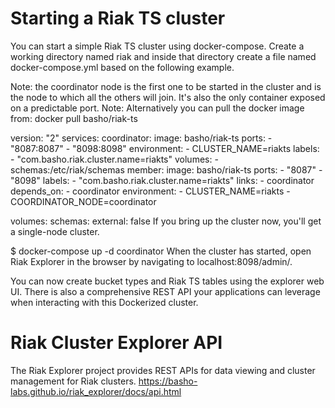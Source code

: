 # Starting a Riak TS cluster
You can start a simple Riak TS cluster using docker-compose. Create a working directory named riak and inside that directory create a file named docker-compose.yml based on the following example.

Note: the coordinator node is the first one to be started in the cluster and is the node to which all the others will join. It's also the only container exposed on a predictable port.
Note: Alternatively you can pull the docker image from: docker pull basho/riak-ts

version: "2"
services:
  coordinator:
    image: basho/riak-ts
    ports:
      - "8087:8087"
      - "8098:8098"
    environment:
      - CLUSTER_NAME=riakts
    labels:
      - "com.basho.riak.cluster.name=riakts"
    volumes:
      - schemas:/etc/riak/schemas
  member:
    image: basho/riak-ts
    ports:
      - "8087"
      - "8098"
    labels:
      - "com.basho.riak.cluster.name=riakts"
    links:
      - coordinator
    depends_on:
      - coordinator
    environment:
      - CLUSTER_NAME=riakts
      - COORDINATOR_NODE=coordinator

volumes:
  schemas:
    external: false
If you bring up the cluster now, you'll get a single-node cluster.

$ docker-compose up -d coordinator
When the cluster has started, open Riak Explorer in the browser by navigating to localhost:8098/admin/.

You can now create bucket types and Riak TS tables using the explorer web UI. There is also a comprehensive REST API your applications can leverage when interacting with this Dockerized cluster.

# Riak Cluster Explorer API
The Riak Explorer project provides REST APIs for data viewing and cluster management for Riak clusters.
https://basho-labs.github.io/riak_explorer/docs/api.html

